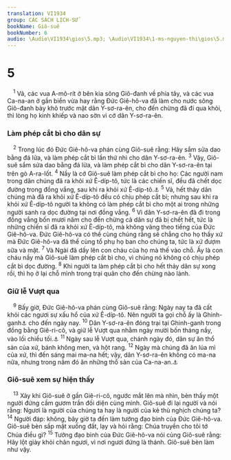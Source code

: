 ```yaml
---
translation: VI1934
group: CÁC SÁCH LỊCH-SỬ
bookName: Giô-suê 
bookNumber: 6
audio: \Audio\VI1934\gios\5.mp3; \Audio\VI1934\1-ms-nguyen-thi\gios\5.mp3
---
```


<div class="title"><h1>5</h1></div>
<span class="verse gios_5_1"> <sup>1</sup> Vả, các vua A-mô-rít ở bên kia sông Giô-đanh về phía tây, và các vua Ca-na-an ở gần biển vừa hay rằng Đức Giê-hô-va đã làm cho nước sông Giô-đanh bày khô trước mặt dân Y-sơ-ra-ên, cho đến chừng đã đi qua khỏi, thì lòng họ kinh khiếp và nao sờn vì cớ dân Y-sơ-ra-ên. <br/></span>
<div class="title"><h3>Làm phép cắt bì cho dân sự</h3></div>
<span class="verse gios_5_2"> <sup>2</sup> Trong lúc đó Đức Giê-hô-va phán cùng Giô-suê rằng: Hãy sắm sửa dao bằng đá lửa, và làm phép cắt bì lần thứ nhì cho dân Y-sơ-ra-ên. </span>
<span class="verse gios_5_3"><sup>3</sup> Vậy, Giô-suê sắm sửa dao bằng đá lửa, và làm phép cắt bì cho dân Y-sơ-ra-ên tại trên gò A-ra-lốt. </span>
<span class="verse gios_5_4"><sup>4</sup> Nầy là cớ Giô-suê làm phép cắt bì cho họ: Các người nam trong dân chúng đã ra khỏi xứ Ê-díp-tô, tức là các chiến sĩ, đều đã chết dọc đường trong đồng vắng, sau khi ra khỏi xứ Ê-díp-tô.<a data-toggle="tooltip" data-placement="bottom" title="Dan 14:28-35">⚓</a></span>
<span class="verse gios_5_5"><sup>5</sup> Vả, hết thảy dân chúng mà đã ra khỏi xứ Ê-díp-tô đều có chịu phép cắt bì; nhưng sau khi ra khỏi xứ Ê-díp-tô người ta không có làm phép cắt bì cho một ai trong những người sanh ra dọc đường tại nơi đồng vắng. </span>
<span class="verse gios_5_6"><sup>6</sup> Vì dân Y-sơ-ra-ên đã đi trong đồng vắng bốn mươi năm cho đến chừng cả dân sự đã bị chết hết, tức là những chiến sĩ đã ra khỏi xứ Ê-díp-tô, mà không vâng theo tiếng của Đức Giê-hô-va. Đức Giê-hô-va có thề cùng chúng rằng sẽ chẳng cho họ thấy xứ mà Đức Giê-hô-va đã thề cùng tổ phụ họ ban cho chúng ta, tức là xứ đượm sữa và mật. </span>
<span class="verse gios_5_7"><sup>7</sup> Và Ngài đã dấy lên con cháu của họ mà thế vào chỗ. Ấy là con cháu nầy mà Giô-suê làm phép cắt bì cho, vì chúng nó không có chịu phép cắt bì dọc đường. </span>
<span class="verse gios_5_8"><sup>8</sup> Khi người ta làm phép cắt bì cho hết thảy dân sự xong rồi, thì họ ở lại chỗ mình trong trại quân cho đến chừng nào lành. <br/></span>
<div class="title"><h3>Giữ lễ Vượt qua</h3></div>
<span class="verse gios_5_9"> <sup>9</sup> Bấy giờ, Đức Giê-hô-va phán cùng Giô-suê rằng: Ngày nay ta đã cất khỏi các ngươi sự xấu hổ của xứ Ê-díp-tô. Nên người ta gọi chỗ ấy là Ghinh-ganh<a data-toggle="tooltip" data-placement="bottom" title="Nghĩa là: lăn tròn">⚓</a> cho đến ngày nay. </span>
<span class="verse gios_5_10"><sup>10</sup> Dân Y-sơ-ra-ên đóng trại tại Ghinh-ganh trong đồng bằng Giê-ri-cô, và giữ lễ Vượt qua nhằm ngày mười bốn tháng nầy, vào lối chiều tối.<a data-toggle="tooltip" data-placement="bottom" title="Xu 12:1-13">⚓</a></span>
<span class="verse gios_5_11"><sup>11</sup> Ngày sau lễ Vượt qua, chánh ngày đó, dân sự ăn thổ sản của xứ, bánh không men, và hột rang. </span>
<span class="verse gios_5_12"><sup>12</sup> Ngày mà chúng đã ăn lúa mì của xứ, thì đến sáng mai ma-na hết; vậy, dân Y-sơ-ra-ên không có ma-na nữa, nhưng trong năm đó ăn những thổ sản của Ca-na-an.<a data-toggle="tooltip" data-placement="bottom" title="Xu 16:35">⚓</a><br/></span>
<div class="title"><h3>Giô-suê xem sự hiện thấy</h3></div>
<span class="verse gios_5_13"> <sup>13</sup> Xảy khi Giô-suê ở gần Giê-ri-cô, ngước mắt lên mà nhìn, bèn thấy một người đứng cầm gươm trần đối diện cùng mình. Giô-suê đi lại người và nói rằng: Ngươi là người của chúng ta hay là người của kẻ thù nghịch chúng ta? </span>
<span class="verse gios_5_14"><sup>14</sup> Người đáp: không, bây giờ ta đến làm tướng đạo binh của Đức Giê-hô-va. Giô-suê bèn sấp mặt xuống đất, lạy và hỏi rằng: Chúa truyền cho tôi tớ Chúa điều gì? </span>
<span class="verse gios_5_15"><sup>15</sup> Tướng đạo binh của Đức Giê-hô-va nói cùng Giô-suê rằng: Hãy lột giày khỏi chân ngươi, vì nơi ngươi đứng là thánh. Giô-suê bèn làm như vậy. <br/></span>
